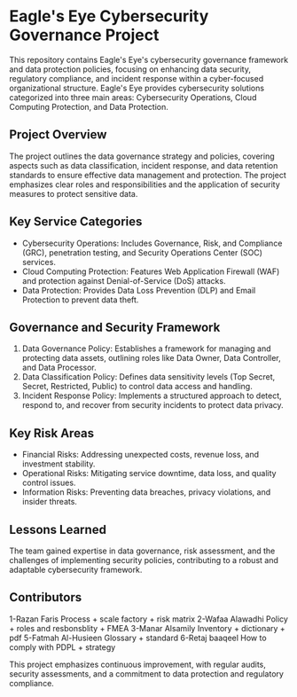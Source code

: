 # Eagle's Eye Cybersecurity Governance Project

This repository contains Eagle's Eye's cybersecurity governance framework and data protection policies, focusing on enhancing data security, regulatory compliance, and incident response within a cyber-focused organizational structure. Eagle's Eye provides cybersecurity solutions categorized into three main areas: Cybersecurity Operations, Cloud Computing Protection, and Data Protection.

## Project Overview
The project outlines the data governance strategy and policies, covering aspects such as data classification, incident response, and data retention standards to ensure effective data management and protection. The project emphasizes clear roles and responsibilities and the application of security measures to protect sensitive data.

## Key Service Categories
- Cybersecurity Operations: Includes Governance, Risk, and Compliance (GRC), penetration testing, and Security Operations Center (SOC) services.
- Cloud Computing Protection: Features Web Application Firewall (WAF) and protection against Denial-of-Service (DoS) attacks.
- Data Protection: Provides Data Loss Prevention (DLP) and Email Protection to prevent data theft.

## Governance and Security Framework
1. Data Governance Policy: Establishes a framework for managing and protecting data assets, outlining roles like Data Owner, Data Controller, and Data Processor.
2. Data Classification Policy: Defines data sensitivity levels (Top Secret, Secret, Restricted, Public) to control data access and handling.
3. Incident Response Policy: Implements a structured approach to detect, respond to, and recover from security incidents to protect data privacy.

## Key Risk Areas
- Financial Risks: Addressing unexpected costs, revenue loss, and investment stability.
- Operational Risks: Mitigating service downtime, data loss, and quality control issues.
- Information Risks: Preventing data breaches, privacy violations, and insider threats.

## Lessons Learned
The team gained expertise in data governance, risk assessment, and the challenges of implementing security policies, contributing to a robust and adaptable cybersecurity framework.

## Contributors
1-Razan Faris
Process + scale factory + risk matrix
2-Wafaa Alawadhi
Policy + roles and resbonsblity + FMEA
3-Manar Alsamily
Inventory + dictionary + pdf
5-Fatmah Al-Husieen
Glossary + standard
6-Retaj baaqeel
How to comply with PDPL + strategy

This project emphasizes continuous improvement, with regular audits, security assessments, and a commitment to data protection and regulatory compliance.
